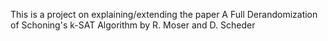 This is a project on explaining/extending the paper A Full Derandomization of Schoning's k-SAT Algorithm by R. Moser and D. Scheder

